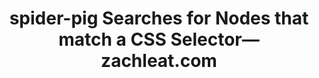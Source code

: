 ---
layout: bookmark
title: spider-pig Searches for Nodes that match a CSS Selector—zachleat.com
tags:
  - Bookmarks
  - CSS
  - Tools
created: '2024-02-02T02:02:49.135Z'
link: https://www.zachleat.com/web/spider-pig/
id: 727853751
excerpt: A post by Zach Leatherman (zachleat)
image: >-
  https://v1.screenshot.11ty.dev/https%3A%2F%2Fwww.zachleat.com%2Fopengraph%2Fweb%2Fspider-pig%2F/opengraph/_x202402_2/
---